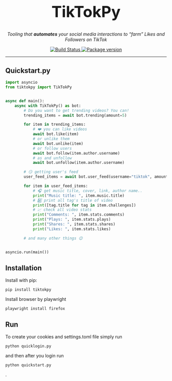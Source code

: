 <h1 align="center" style="font-size: 3rem;">
TikTokPy
</h1>
<p align="center">
 <em>Tooling that <b>automates</b> your social media interactions to “farm” Likes and Followers on TikTok</em></p>


<p align="center">
<a href="https://github.com/sudoguy/tiktokpy/actions/workflows/test_and_publish.yml">
    <img src="https://github.com/sudoguy/tiktokpy/actions/workflows/test_and_publish.yml/badge.svg" alt="Build Status">
</a>
<a href="https://pypi.org/project/tiktokpy/">
    <img src="https://badge.fury.io/py/tiktokpy.svg" alt="Package version">
</a>
</p>

---

## Quickstart.py

```python
import asyncio
from tiktokpy import TikTokPy


async def main():
    async with TikTokPy() as bot:
        # Do you want to get trending videos? You can!
        trending_items = await bot.trending(amount=5)

        for item in trending_items:
            # ❤️ you can like videos
            await bot.like(item)
            # or unlike them
            await bot.unlike(item)
            # or follow users
            await bot.follow(item.author.username)
            # as and unfollow
            await bot.unfollow(item.author.username)

        # 😏 getting user's feed
        user_feed_items = await bot.user_feed(username="tiktok", amount=5)

        for item in user_feed_items:
            # 🎧 get music title, cover, link, author name..
            print("Music title: ", item.music.title)
            # #️⃣ print all tag's title of video
            print([tag.title for tag in item.challenges])
            # 📈 check all video stats
            print("Comments: ", item.stats.comments)
            print("Plays: ", item.stats.plays)
            print("Shares: ", item.stats.shares)
            print("Likes: ", item.stats.likes)

        # and many other things 😉


asyncio.run(main())
```

## Installation

Install with pip:

```shell
pip install tiktokpy
```

Install browser by playwright

```shell
playwright install firefox
```

## Run

To create your cookies and settings.toml file simply run

```shell
python quicklogin.py
```
and then after you login run

```shell
python quickstart.py
```
.
